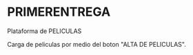 # PRIMERENTREGA

Plataforma de PELICULAS

Carga de peliculas por medio del boton "ALTA DE PELICULAS". 